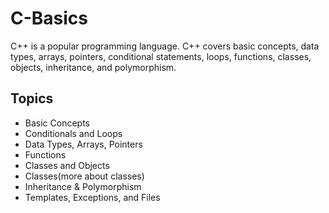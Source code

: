 # C-Basics

C++ is a popular programming language.
C++ covers basic concepts, data types, arrays, pointers, conditional statements, loops, functions, classes, objects, inheritance, and polymorphism.

## Topics 
<ul>
  <li>Basic Concepts
  <li>Conditionals and Loops
  <li>Data Types, Arrays, Pointers
  <li>Functions
  <li>Classes and Objects
  <li>Classes(more about classes)
  <li>Inheritance & Polymorphism
  <li>Templates, Exceptions, and Files

</ul>
